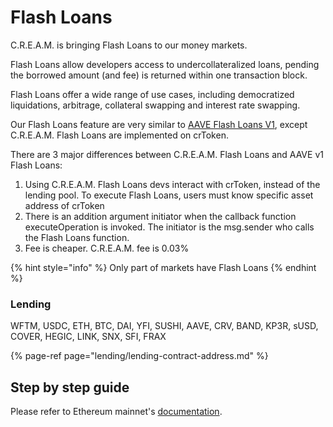 # Flash Loans

C.R.E.A.M. is bringing Flash Loans to our money markets. 

Flash Loans allow developers access to undercollateralized loans, pending the borrowed amount \(and fee\) is returned within one transaction block.

Flash Loans offer a wide range of use cases, including democratized liquidations, arbitrage, collateral swapping and interest rate swapping.

Our Flash Loans feature are very similar to [AAVE Flash Loans V1](https://aave.com/flash-loans), except C.R.E.A.M. Flash Loans are implemented on crToken.

There are 3 major differences between C.R.E.A.M. Flash Loans and AAVE v1 Flash Loans:

1. Using C.R.E.A.M. Flash Loans devs interact with crToken, instead of the lending pool. To execute Flash Loans, users must know specific asset address of crToken
2. There is an addition argument initiator when the callback function executeOperation is invoked. The initiator is the msg.sender who calls the Flash Loans function.
3. Fee is cheaper. C.R.E.A.M. fee is 0.03%

{% hint style="info" %}
Only part of markets have Flash Loans
{% endhint %}

### Lending

WFTM, USDC, ETH, BTC, DAI, YFI, SUSHI, AAVE, CRV, BAND, KP3R, sUSD, COVER, HEGIC, LINK, SNX, SFI, FRAX

{% page-ref page="lending/lending-contract-address.md" %}

## Step by step guide

Please refer to Ethereum mainnet's [documentation](https://docs.cream.finance/flash-loans#step-by-step-guide).

